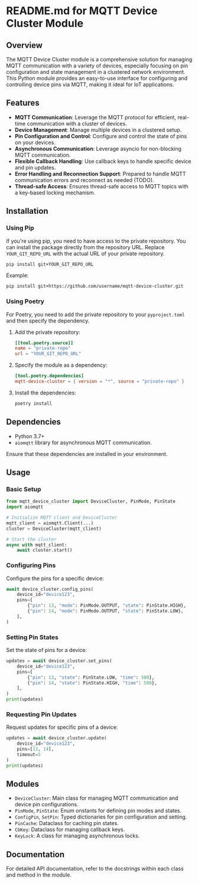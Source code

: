 # README.md for MQTT Device Cluster Module

## Overview

The MQTT Device Cluster module is a comprehensive solution for managing MQTT communication with a variety of devices, especially focusing on pin configuration and state management in a clustered network environment. This Python module provides an easy-to-use interface for configuring and controlling device pins via MQTT, making it ideal for IoT applications.

## Features

- **MQTT Communication**: Leverage the MQTT protocol for efficient, real-time communication with a cluster of devices.
- **Device Management**: Manage multiple devices in a clustered setup.
- **Pin Configuration and Control**: Configure and control the state of pins on your devices.
- **Asynchronous Communication**: Leverage asyncio for non-blocking MQTT communication.
- **Flexible Callback Handling**: Use callback keys to handle specific device and pin updates.
- **Error Handling and Reconnection Support**: Prepared to handle MQTT communication errors and reconnect as needed (TODO).
- **Thread-safe Access**: Ensures thread-safe access to MQTT topics with a key-based locking mechanism.

## Installation

### Using Pip

If you're using pip, you need to have access to the private repository. You can install the package directly from the repository URL. Replace `YOUR_GIT_REPO_URL` with the actual URL of your private repository.

```bash
pip install git+YOUR_GIT_REPO_URL
```

Example:

```bash
pip install git+https://github.com/username/mqtt-device-cluster.git
```

### Using Poetry

For Poetry, you need to add the private repository to your `pyproject.toml` and then specify the dependency.

1. Add the private repository:

   ```toml
   [[tool.poetry.source]]
   name = "private-repo"
   url = "YOUR_GIT_REPO_URL"
   ```

2. Specify the module as a dependency:

   ```toml
   [tool.poetry.dependencies]
   mqtt-device-cluster = { version = "*", source = "private-repo" }
   ```

3. Install the dependencies:

   ```bash
   poetry install
   ```

## Dependencies

- Python 3.7+
- `aiomqtt` library for asynchronous MQTT communication.

Ensure that these dependencies are installed in your environment.

## Usage

### Basic Setup

```python
from mqtt_device_cluster import DeviceCluster, PinMode, PinState
import aiomqtt

# Initialize MQTT client and DeviceCluster
mqtt_client = aiomqtt.Client(...)
cluster = DeviceCluster(mqtt_client)

# Start the cluster
async with mqtt_client:
    await cluster.start()
```

### Configuring Pins

Configure the pins for a specific device:

```python
await device_cluster.config_pins(
    device_id="device123",
    pins=[
        {"pin": 13, "mode": PinMode.OUTPUT, "state": PinState.HIGH},
        {"pin": 14, "mode": PinMode.OUTPUT, "state": PinState.LOW},
    ],
)
```

### Setting Pin States

Set the state of pins for a device:

```python
updates = await device_cluster.set_pins(
    device_id="device123",
    pins=[
        {"pin": 13, "state": PinState.LOW, "time": 500},
        {"pin": 14, "state": PinState.HIGH, "time": 500},
    ],
)
print(updates)
```

### Requesting Pin Updates

Request updates for specific pins of a device:

```python
updates = await device_cluster.update(
    device_id="device123",
    pins=[13, 14],
    timeout=5
)
print(updates)
```

## Modules

- `DeviceCluster`: Main class for managing MQTT communication and device pin configurations.
- `PinMode`, `PinState`: Enum onstants for defining pin modes and states.
- `ConfigPin`, `SetPin`: Typed dictionaries for pin configuration and setting.
- `PinCache`: Dataclass for caching pin states.
- `CbKey`: Dataclass for managing callback keys.
- `KeyLock`: A class for managing asynchronous locks.

## Documentation

For detailed API documentation, refer to the docstrings within each class and method in the module.